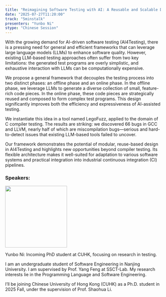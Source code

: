 ```yaml
---
title: "Reimagining Software Testing with AI: A Reusable and Scalable Design"
date: "2025-07-27T11:20:00"
track: "5minstalk"
presenters: "Yunbo Ni"
stype: "Chinese Session"
---
```


With the growing demand for AI-driven software testing (AI4Testing), there is a pressing need for general and efficient frameworks that can leverage large language models (LLMs) to enhance software quality. However, existing LLM-based testing approaches often suffer from two key limitations: the generated test programs are overly simplistic, and exhaustive interaction with LLMs can be computationally expensive.

We propose a general framework that decouples the testing process into two distinct phases: an offline phase and an online phase. In the offline phase, we leverage LLMs to generate a diverse collection of small, feature-rich code pieces. In the online phase, these code pieces are strategically reused and composed to form complex test programs. This design significantly improves both the efficiency and expressiveness of AI-assisted testing.

We instantiate this idea in a tool named LegoFuzz, applied to the domain of C compiler testing. The results are striking: we discovered 66 bugs in GCC and LLVM, nearly half of which are miscompilation bugs—serious and hard-to-detect issues that existing LLM-based tools failed to uncover.

Our framework demonstrates the potential of modular, reuse-based design in AI4Testing and highlights new opportunities beyond compiler testing. Its flexible architecture makes it well-suited for adaptation to various software systems and practical integration into industrial continuous integration (CI) pipelines.

### Speakers:


<img src="https://sessionize.com/image/de01-400o400o2-E7ebZmPfsiUEsffiUdgK9B.png" width="200" /><br/>

Yunbo Ni: Incoming PhD student at CUHK, focusing on research in testing.

I am an undergraduate student of Software Engineering in Nanjing University. I am supervised by Prof. Yang Feng at SSCT-Lab. My research interests lie in the Programming Language and Software Engineering. 

I’ll be joining Chinese University of Hong Kong (CUHK) as a Ph.D. student in 2025 Fall, under the supervision of Prof. Shaohua Li.

